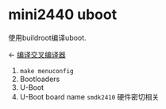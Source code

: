 # mini2440 uboot

使用buildroot编译uboot.

<- [编译交叉编译器](buildroot-arm-linux-gcc)

1. `make menuconfig` 
2. Bootloaders 
3. U-Boot 
4. U-Boot board name `smdk2410` 硬件密切相关